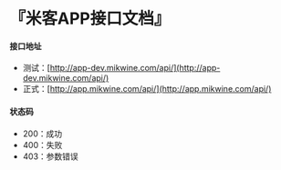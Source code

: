 # 『米客APP接口文档』

#### 接口地址
- 测试：[http://app-dev.mikwine.com/api/](http://app-dev.mikwine.com/api/)
- 正式：[http://app.mikwine.com/api/](http://app.mikwine.com/api/)

#### 状态码
- 200：成功
- 400：失败
- 403：参数错误